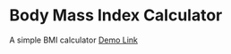 # Body Mass Index Calculator
A simple BMI calculator 
<a href="https://jo-erl.github.io/BMIcalculator/">Demo Link</a><br><br>


